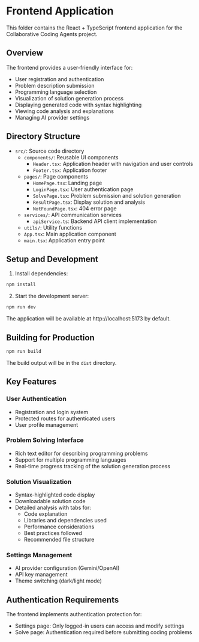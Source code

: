 # Frontend Application

This folder contains the React + TypeScript frontend application for the Collaborative Coding Agents project.

## Overview

The frontend provides a user-friendly interface for:
- User registration and authentication
- Problem description submission
- Programming language selection
- Visualization of solution generation process
- Displaying generated code with syntax highlighting
- Viewing code analysis and explanations
- Managing AI provider settings

## Directory Structure

- `src/`: Source code directory
  - `components/`: Reusable UI components
    - `Header.tsx`: Application header with navigation and user controls
    - `Footer.tsx`: Application footer
  - `pages/`: Page components
    - `HomePage.tsx`: Landing page
    - `LoginPage.tsx`: User authentication page
    - `SolvePage.tsx`: Problem submission and solution generation
    - `ResultPage.tsx`: Display solution and analysis
    - `NotFoundPage.tsx`: 404 error page
  - `services/`: API communication services
    - `apiService.ts`: Backend API client implementation
  - `utils/`: Utility functions
  - `App.tsx`: Main application component
  - `main.tsx`: Application entry point

## Setup and Development

1. Install dependencies:
```bash
npm install
```

2. Start the development server:
```bash
npm run dev
```

The application will be available at http://localhost:5173 by default.

## Building for Production

```bash
npm run build
```

The build output will be in the `dist` directory.

## Key Features

### User Authentication
- Registration and login system
- Protected routes for authenticated users
- User profile management

### Problem Solving Interface
- Rich text editor for describing programming problems
- Support for multiple programming languages
- Real-time progress tracking of the solution generation process

### Solution Visualization
- Syntax-highlighted code display
- Downloadable solution code
- Detailed analysis with tabs for:
  - Code explanation
  - Libraries and dependencies used
  - Performance considerations
  - Best practices followed
  - Recommended file structure

### Settings Management
- AI provider configuration (Gemini/OpenAI)
- API key management
- Theme switching (dark/light mode)

## Authentication Requirements

The frontend implements authentication protection for:
- Settings page: Only logged-in users can access and modify settings
- Solve page: Authentication required before submitting coding problems
